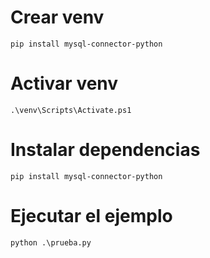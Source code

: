# Crear venv
```
pip install mysql-connector-python
```
# Activar venv
```
.\venv\Scripts\Activate.ps1
```
# Instalar dependencias
```
pip install mysql-connector-python
```
# Ejecutar el ejemplo
```
python .\prueba.py 
```